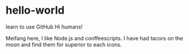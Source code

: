 # hello-world
learn to use GitHub
Hi humans!

Meifang here, I like Node.js and conffeescripts.
I have had tacors on the moon and find them for superior to each icons.
